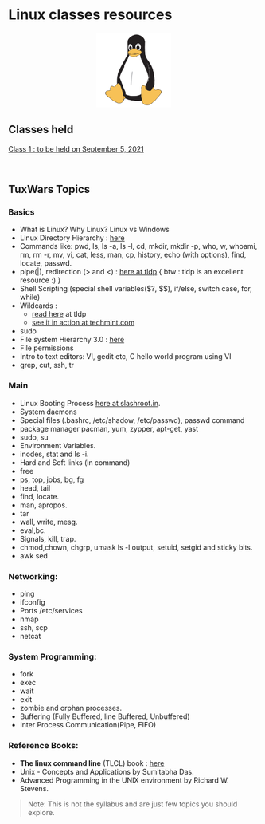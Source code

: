 # Linux classes resources
<div align="center"><img src="Tux.png" height="150"/></div>

## Classes held

[Class 1 : to be held on September 5, 2021](2021_09_05_LinuxClass-1)

<br>

## TuxWars Topics

### Basics
* What is Linux? Why Linux? Linux vs Windows
* Linux Directory Hierarchy : [here](https://refspecs.linuxfoundation.org/FHS_3.0/fhs-3.0.pdf)
* Commands like: pwd, ls, ls -a, ls -l, cd, mkdir, mkdir -p, who, w, whoami, rm, rm -r, mv, vi, cat, less, man, cp, history, echo (with options), find, locate, passwd.
* pipe(|), redirection (> and <) : [here at tldp](https://www.tldp.org/LDP/abs/html/io-redirection.html) { btw : tldp is an excellent resource :) }
* Shell Scripting (special shell variables($?, $$), if/else, switch case, for, while)
* Wildcards :
    * [read here](http://tldp.org/LDP/GNU-Linux-Tools-Summary/html/x11655.htm) at tldp
    * [see it in action at techmint.com](https://www.tecmint.com/use-wildcards-to-match-filenames-in-linux/)
* sudo
* File system Hierarchy 3.0 : [here](https://refspecs.linuxfoundation.org/FHS_3.0/fhs-3.0.pdf)
* File permissions
* Intro to text editors: VI, gedit etc, C hello world program using VI
* grep, cut, ssh, tr

### Main
* Linux Booting Process [here at slashroot.in](https://www.slashroot.in/linux-booting-process-step-step-tutorial-understanding-linux-boot-sequence).
* System daemons 
* Special files (.bashrc, /etc/shadow, /etc/passwd), passwd command
* package manager pacman, yum, zypper, apt-get, yast
* sudo, su
* Environment Variables.
* inodes, stat and ls -i.
* Hard and Soft links (ln command)
* free
* ps, top, jobs, bg, fg
* head, tail
* find, locate.
* man, apropos.
* tar
* wall, write, mesg. 
* eval,bc.
* Signals, kill, trap.
* chmod,chown, chgrp, umask ls -l output, setuid, setgid and sticky bits.
* awk sed

### Networking:
* ping
* ifconfig
* Ports /etc/services
* nmap
* ssh, scp
* netcat

### System Programming:
* fork
* exec
* wait
* exit
* zombie and orphan processes.
* Buffering (Fully Buffered, line Buffered, Unbuffered)
* Inter Process Communication(Pipe, FIFO)

### Reference Books:
* **The linux command line** (TLCL) book : [here](http://sourceforge.net/projects/linuxcommand/files/TLCL/17.10/TLCL-17.10.pdf/download)
* Unix - Concepts and Applications by Sumitabha Das.
* Advanced Programming in the UNIX environment by Richard W. Stevens.

> Note: This is not the syllabus and are just few topics you should explore.
